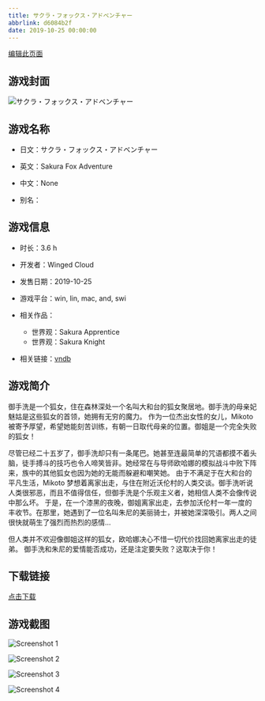 ```yaml
---
title: サクラ・フォックス・アドベンチャー
abbrlink: d6084b2f
date: 2019-10-25 00:00:00
---
```

[编辑此页面](https://github.com/ACG-3/ADV3-source/blob/main/source/_posts/games/%E3%82%B5%E3%82%AF%E3%83%A9%E3%83%BB%E3%83%95%E3%82%A9%E3%83%83%E3%82%AF%E3%82%B9%E3%83%BB%E3%82%A2%E3%83%89%E3%83%99%E3%83%B3%E3%83%81%E3%83%A3%E3%83%BC.md)

## 游戏封面

![サクラ・フォックス・アドベンチャー](https://pan.timero.xyz/d/onedrive/img_lib_001/%E3%82%B5%E3%82%AF%E3%83%A9%E3%83%BB%E3%83%95%E3%82%A9%E3%83%83%E3%82%AF%E3%82%B9%E3%83%BB%E3%82%A2%E3%83%89%E3%83%99%E3%83%B3%E3%83%81%E3%83%A3%E3%83%BC_cover.avif)


## 游戏名称

- 日文：サクラ・フォックス・アドベンチャー
- 英文：Sakura Fox Adventure
- 中文：None

- 别名：


## 游戏信息

- 时长：3.6 h
- 开发者：Winged Cloud
- 发售日期：2019-10-25
- 游戏平台：win, lin, mac, and, swi
- 相关作品：
   - 世界观：Sakura Apprentice
   - 世界观：Sakura Knight

- 相关链接：[vndb](https://vndb.org/v26802)


## 游戏简介

御手洗是一个狐女，住在森林深处一个名叫大和台的狐女聚居地。御手洗的母亲妃魅姑是这些狐女的首领，她拥有无穷的魔力。
作为一位杰出女性的女儿，Mikoto 被寄予厚望，希望她能刻苦训练，有朝一日取代母亲的位置。御姐是一个完全失败的狐女！

尽管已经二十五岁了，御手洗却只有一条尾巴。她甚至连最简单的咒语都摸不着头脑，徒手搏斗的技巧也令人啼笑皆非。她经常在与导师欧哈娜的模拟战斗中败下阵来，族中的其他狐女也因为她的无能而躲避和嘲笑她。
由于不满足于在大和台的平凡生活，Mikoto 梦想着离家出走，与住在附近沃伦村的人类交谈。御手洗听说人类很邪恶，而且不值得信任，但御手洗是个乐观主义者，她相信人类不会像传说中那么坏。
于是，在一个漆黑的夜晚，御姐离家出走，去参加沃伦村一年一度的丰收节。在那里，她遇到了一位名叫朱尼的美丽骑士，并被她深深吸引。两人之间很快就萌生了强烈而热烈的感情...

但人类并不欢迎像御姐这样的狐女，欧哈娜决心不惜一切代价找回她离家出走的徒弟。
御手洗和朱尼的爱情能否成功，还是注定要失败？这取决于你！




## 下载链接

[点击下载](https://pan.timero.xyz/onedrive/adv_lib_001/%E3%82%B5%E3%82%AF%E3%83%A9%E3%83%BB%E3%83%95%E3%82%A9%E3%83%83%E3%82%AF%E3%82%B9%E3%83%BB%E3%82%A2%E3%83%89%E3%83%99%E3%83%B3%E3%83%81%E3%83%A3%E3%83%BC)


## 游戏截图


![Screenshot 1](https://pan.timero.xyz/d/onedrive/img_lib_001/%E3%82%B5%E3%82%AF%E3%83%A9%E3%83%BB%E3%83%95%E3%82%A9%E3%83%83%E3%82%AF%E3%82%B9%E3%83%BB%E3%82%A2%E3%83%89%E3%83%99%E3%83%B3%E3%83%81%E3%83%A3%E3%83%BC_Screenshot_1.avif)

![Screenshot 2](https://pan.timero.xyz/d/onedrive/img_lib_001/%E3%82%B5%E3%82%AF%E3%83%A9%E3%83%BB%E3%83%95%E3%82%A9%E3%83%83%E3%82%AF%E3%82%B9%E3%83%BB%E3%82%A2%E3%83%89%E3%83%99%E3%83%B3%E3%83%81%E3%83%A3%E3%83%BC_Screenshot_2.avif)

![Screenshot 3](https://pan.timero.xyz/d/onedrive/img_lib_001/%E3%82%B5%E3%82%AF%E3%83%A9%E3%83%BB%E3%83%95%E3%82%A9%E3%83%83%E3%82%AF%E3%82%B9%E3%83%BB%E3%82%A2%E3%83%89%E3%83%99%E3%83%B3%E3%83%81%E3%83%A3%E3%83%BC_Screenshot_3.avif)

![Screenshot 4](https://pan.timero.xyz/d/onedrive/img_lib_001/%E3%82%B5%E3%82%AF%E3%83%A9%E3%83%BB%E3%83%95%E3%82%A9%E3%83%83%E3%82%AF%E3%82%B9%E3%83%BB%E3%82%A2%E3%83%89%E3%83%99%E3%83%B3%E3%83%81%E3%83%A3%E3%83%BC_Screenshot_4.avif)

